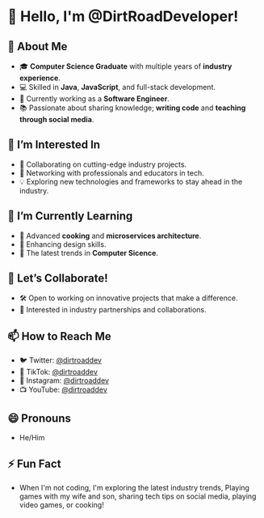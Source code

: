 # 👋 Hello, I'm @DirtRoadDeveloper!

## 🚀 About Me

- 🎓 **Computer Science Graduate** with multiple years of **industry experience**.
- 💻 Skilled in **Java**, **JavaScript**, and full-stack development.
- 🏢 Currently working as a **Software Engineer**. 
- 📚 Passionate about sharing knowledge; **writing code** and **teaching through social media**.

## 👀 I’m Interested In

- 🧩 Collaborating on cutting-edge industry projects.
- 🤝 Networking with professionals and educators in tech.
- 💡 Exploring new technologies and frameworks to stay ahead in the industry.

## 🌱 I’m Currently Learning

- 🔭 Advanced **cooking** and **microservices architecture**.
- 🎨 Enhancing design skills.
- 🚀 The latest trends in **Computer Sicence**.

## 💞️ Let’s Collaborate!

- 🛠 Open to working on innovative projects that make a difference.
- 🤝 Interested in industry partnerships and collaborations.

## 📫 How to Reach Me


<!-- - 💼 LinkedIn: [Ron Goodwin](https://www.linkedin.com/in/ronaldgoodwindev/) -->
- 🐦 Twitter: [@dirtroaddev](https://x.com/dirtroaddev)
- 🎵 TikTok: [@dirtroaddev](https://www.tiktok.com/@dirtroaddeveloper)
- 📸 Instagram: [@dirtroaddev](https://www.instagram.com/dirtroaddev)
- 📺 YouTube: [@dirtroaddev](https://www.youtube.com/@dirtroaddev)

## 😄 Pronouns

- He/Him

## ⚡ Fun Fact

- When I'm not coding, I'm exploring the latest industry trends, Playing games with my wife and son, sharing tech tips on social media, playing video games, or cooking!
